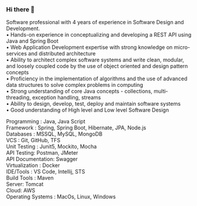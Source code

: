 ### Hi there 👋

Software professional with 4 years of experience in Software Design and Development.                                                                                                  
• Hands-on experience in conceptualizing and developing a REST API using Java and Spring Boot                                                                             
• Web Application Development expertise with strong knowledge on micro-services and distributed architecture                                                                
• Ability to architect complex software systems and write clean, modular, and loosely coupled code by the use of object oriented and design pattern concepts                            
• Proficiency in the implementation of algorithms and the use of advanced data structures to solve complex problems in computing                                                          
• Strong understanding of core Java concepts - collections, multi-threading, exception handling, streams                                                                                          
• Ability to design, develop, test, deploy and maintain software systems                                                                                                                                              
• Good understanding of High level and Low level Software Design                                                                                                                                      

Programming : Java, Java Script                                                                                                         
Framework : Spring, Spring Boot, Hibernate, JPA, Node.js                                                                                            
Databases : MSSQL, MySQL, MongoDB                                                                                                       
VCS : Git, GitHub, TFS                                                                                
Unit Testing : Junit5, Mockito, Mocha                                                                             
API Testing: Postman, JMeter                                                                                                                  
API Documentation: Swagger                                                                                      
Virtualization : Docker                                                                                         
IDE/Tools : VS Code, Intellij, STS                                                                                           
Build Tools : Maven                                                                                     
Server: Tomcat                                                                                      
Cloud: AWS                                                                                                  
Operating Systems : MacOs, Linux, Windows                                                                                                       
